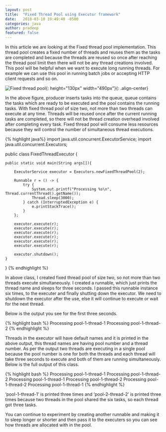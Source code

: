 ```yaml
---
layout: post
title:  "Fixed Thread Pool using Executor framework"
date:   2018-03-10 19:49:40 -0500
categories: java
author: pradeep
featured: false
---
```


In this article we are looking at the Fixed thread pool implementation. This thread pool creates a fixed number of threads and reuses them as the tasks are completed and because the threads are reused so once after reaching the thread pool limit then there will not be any thread creations involved. This pool will be helpful when we want to execute long running threads. For example we can use this pool in running batch jobs or accepting HTTP client requests and so on.

![Fixed thread pool]({{site.baseurl}}/assets/images/posts/Fixed-thread-pool.png){: height="130px" width="490px"}{: .align-center}

In the above figure, producer inserts tasks into the queue, queue contains the tasks which are ready to be executed and the pool contains the running tasks. With fixed thread pool of size two, not more than two threads can execute at any time. Threads will be reused once after the current running tasks are completed, so there will not be thread creation overhead involved after completing every task. Fixed thread pool will consume less resources because they will control the number of simultaneous thread executions.

{% highlight java%}
import java.util.concurrent.ExecutorService;
import java.util.concurrent.Executors;
 
public class FixedThreadExecutor {
 
    public static void main(String args[]){
        
        ExecutorService executor = Executors.newFixedThreadPool(2);
        
        Runnable r = () -> {
            try {
                System.out.printf("Processing %s\n", Thread.currentThread().getName());
                Thread.sleep(3000);
            } catch (InterruptedException e) {
                e.printStackTrace();
            }
        };
 
        executor.execute(r);
        executor.execute(r);
        executor.execute(r);
        executor.execute(r);
        executor.execute(r);
        executor.execute(r);
 
        executor.shutdown();
    }
}
{% endhighlight %}

In above class, I created fixed thread pool of size two, so not more than two threads execute simultaneously. I created a runnable, which just prints the thread name and sleeps for three seconds. I passed this runnable instance six times, to the executer and finally shutting down the executor. We need to shutdown the executor after the use, else it will continue to execute or wait for the next thread.

Below is the output you see for the first three seconds.

{% highlight bash %}
Processing pool-1-thread-1
Processing pool-1-thread-2
{% endhighlight %}

Threads in the executor will have default names and it is printed in the above output, this thread names are having pool number and a thread number. As per the output two threads are executing in a single pool because the pool number is one for both the threads and each thread will take three seconds to execute and both of them are running simultaneously. Below is the full output of this class.

{% highlight bash %}
Processing pool-1-thread-1
Processing pool-1-thread-2
Processing pool-1-thread-1
Processing pool-1-thread-2
Processing pool-1-thread-2
Processing pool-1-thread-1
{% endhighlight %}

‘pool-1-thread-1’ is printed three times and ‘pool-2-thread-2’ is printed three times because two threads in the pool shared the six tasks, so each thread got three  tasks.

You can continue to experiment by creating another runnable and making it to sleep longer or shorter and then pass it to the executers so you can see how threads are allocated with in the pool.
